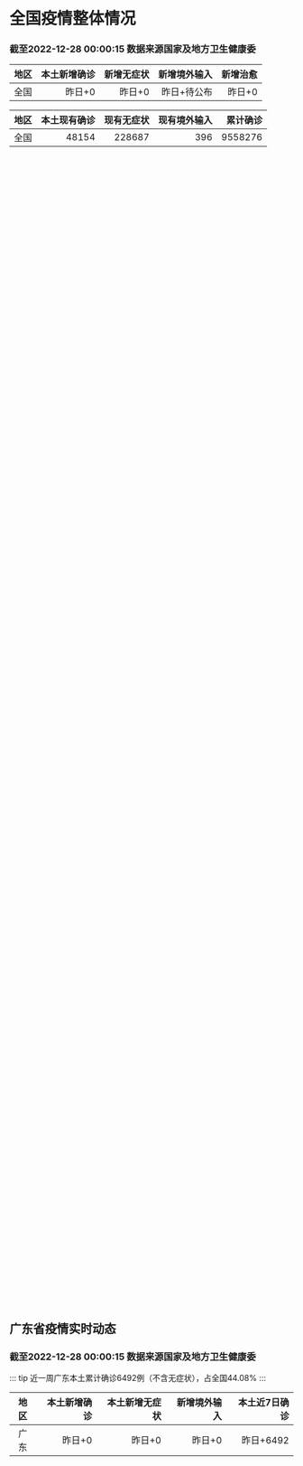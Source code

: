 
# 全国疫情整体情况
### 截至2022-12-28 00:00:15 数据来源国家及地方卫生健康委

|地区|本土新增确诊|新增无症状|新增境外输入|新增治愈|
|:--:|---:|---:|---:|---:|
|全国|昨日+0|昨日+0|昨日+待公布|昨日+0|

|地区|本土现有确诊|现有无症状|现有境外输入|累计确诊|
|:--:|---:|---:|---:|---:|
|全国|48154|228687|396|9558276|

<ChinaMap :dataList="dataList" :title="title"/>

<div id="chinaDayModify" style="width:100%;height:500px;margin-bottom:10px;"></div>
<div id="chinaAddHistoryData" style="width:100%;height:500px;margin-bottom:10px;"></div>
<div id="chinaNowHistoryData" style="width:100%;height:500px;margin-bottom:10px;"></div>
<div id="chinaTotalHistoryData" style="width:100%;height:500px;margin-bottom:10px;"></div>


## 广东省疫情实时动态
### 截至2022-12-28 00:00:15 数据来源国家及地方卫生健康委

::: tip 近一周广东本土累计确诊6492例（不含无症状），占全国44.08%
:::

|地区|本土新增确诊|本土新增无症状|新增境外输入|本土近7日确诊|
|:--:|---:|---:|---:|---:|
|广东|昨日+0|昨日+0|昨日+0|昨日+6492|

<div id="guangdongModify" style="width:100%;height:500px;margin-bottom:10px;"></div>
<div id="guangdongTotalHistory" style="width:100%;height:500px;margin-bottom:10px;"></div>
<div id="guangzhouModifyHistory" style="width:100%;height:500px;margin-bottom:10px;"></div>


<script>
import * as echarts from 'echarts'
export default {
  data(){
    return {
      title: '新增本土确诊',
      dataList: [{name: '台湾', value: 0, addList: []},{name: '香港', value: 0, addList: []},{name: '广东', value: 0, addList: []},{name: '湖北', value: 0, addList: []},{name: '上海', value: 0, addList: []},{name: '吉林', value: 0, addList: []},{name: '四川', value: 0, addList: []},{name: '重庆', value: 0, addList: []},{name: '海南', value: 0, addList: []},{name: '河南', value: 0, addList: []},{name: '福建', value: 0, addList: []},{name: '内蒙古', value: 0, addList: []},{name: '云南', value: 0, addList: []},{name: '浙江', value: 0, addList: []},{name: '陕西', value: 0, addList: []},{name: '黑龙江', value: 0, addList: []},{name: '山西', value: 0, addList: []},{name: '山东', value: 0, addList: []},{name: '北京', value: 0, addList: []},{name: '江苏', value: 0, addList: []},{name: '湖南', value: 0, addList: []},{name: '天津', value: 0, addList: []},{name: '辽宁', value: 0, addList: []},{name: '河北', value: 0, addList: []},{name: '新疆', value: 0, addList: []},{name: '广西', value: 0, addList: []},{name: '江西', value: 0, addList: []},{name: '澳门', value: 0, addList: []},{name: '贵州', value: 0, addList: []},{name: '安徽', value: 0, addList: []},{name: '甘肃', value: 0, addList: []},{name: '西藏', value: 0, addList: []},{name: '青海', value: 0, addList: []},{name: '宁夏', value: 0, addList: []},{name: '南海诸岛', value: 0, addList: []}]
    }
  },
  mounted () {
    const themeObj = {"color":["#2ec7c9","#b6a2de","#5ab1ef","#ffb980","#d87a80","#8d98b3","#e5cf0d","#97b552","#95706d","#dc69aa","#07a2a4","#9a7fd1","#588dd5","#f5994e","#c05050","#59678c","#c9ab00","#7eb00a","#6f5553","#c14089"],"backgroundColor":"rgba(0,0,0,0)","textStyle":{},"title":{"textStyle":{"color":"#008acd"},"subtextStyle":{"color":"#aaaaaa"}},"line":{"itemStyle":{"borderWidth":1},"lineStyle":{"width":2},"symbolSize":3,"symbol":"emptyCircle","smooth":true},"radar":{"itemStyle":{"borderWidth":1},"lineStyle":{"width":2},"symbolSize":3,"symbol":"emptyCircle","smooth":true},"bar":{"itemStyle":{"barBorderWidth":0,"barBorderColor":"#ccc"}},"pie":{"itemStyle":{"borderWidth":0,"borderColor":"#ccc"}},"scatter":{"itemStyle":{"borderWidth":0,"borderColor":"#ccc"}},"boxplot":{"itemStyle":{"borderWidth":0,"borderColor":"#ccc"}},"parallel":{"itemStyle":{"borderWidth":0,"borderColor":"#ccc"}},"sankey":{"itemStyle":{"borderWidth":0,"borderColor":"#ccc"}},"funnel":{"itemStyle":{"borderWidth":0,"borderColor":"#ccc"}},"gauge":{"itemStyle":{"borderWidth":0,"borderColor":"#ccc"}},"candlestick":{"itemStyle":{"color":"#d87a80","color0":"#2ec7c9","borderColor":"#d87a80","borderColor0":"#2ec7c9","borderWidth":1}},"graph":{"itemStyle":{"borderWidth":0,"borderColor":"#ccc"},"lineStyle":{"width":1,"color":"#aaaaaa"},"symbolSize":3,"symbol":"emptyCircle","smooth":true,"color":["#2ec7c9","#b6a2de","#5ab1ef","#ffb980","#d87a80","#8d98b3","#e5cf0d","#97b552","#95706d","#dc69aa","#07a2a4","#9a7fd1","#588dd5","#f5994e","#c05050","#59678c","#c9ab00","#7eb00a","#6f5553","#c14089"],"label":{"color":"#eeeeee"}},"map":{"itemStyle":{"areaColor":"#dddddd","borderColor":"#eeeeee","borderWidth":0.5},"label":{"color":"#d87a80"},"emphasis":{"itemStyle":{"areaColor":"rgba(254,153,78,1)","borderColor":"#444","borderWidth":1},"label":{"color":"rgb(100,0,0)"}}},"geo":{"itemStyle":{"areaColor":"#dddddd","borderColor":"#eeeeee","borderWidth":0.5},"label":{"color":"#d87a80"},"emphasis":{"itemStyle":{"areaColor":"rgba(254,153,78,1)","borderColor":"#444","borderWidth":1},"label":{"color":"rgb(100,0,0)"}}},"categoryAxis":{"axisLine":{"show":true,"lineStyle":{"color":"#008acd"}},"axisTick":{"show":true,"lineStyle":{"color":"#333"}},"axisLabel":{"show":true,"color":"#333"},"splitLine":{"show":false,"lineStyle":{"color":["#eee"]}},"splitArea":{"show":false,"areaStyle":{"color":["rgba(250,250,250,0.3)","rgba(200,200,200,0.3)"]}}},"valueAxis":{"axisLine":{"show":true,"lineStyle":{"color":"#008acd"}},"axisTick":{"show":true,"lineStyle":{"color":"#333"}},"axisLabel":{"show":true,"color":"#333"},"splitLine":{"show":true,"lineStyle":{"color":["#eee"]}},"splitArea":{"show":true,"areaStyle":{"color":["rgba(250,250,250,0.3)","rgba(200,200,200,0.3)"]}}},"logAxis":{"axisLine":{"show":true,"lineStyle":{"color":"#008acd"}},"axisTick":{"show":true,"lineStyle":{"color":"#333"}},"axisLabel":{"show":true,"color":"#333"},"splitLine":{"show":true,"lineStyle":{"color":["#eee"]}},"splitArea":{"show":true,"areaStyle":{"color":["rgba(250,250,250,0.3)","rgba(200,200,200,0.3)"]}}},"timeAxis":{"axisLine":{"show":true,"lineStyle":{"color":"#008acd"}},"axisTick":{"show":true,"lineStyle":{"color":"#333"}},"axisLabel":{"show":true,"color":"#333"},"splitLine":{"show":true,"lineStyle":{"color":["#eee"]}},"splitArea":{"show":false,"areaStyle":{"color":["rgba(250,250,250,0.3)","rgba(200,200,200,0.3)"]}}},"toolbox":{"iconStyle":{"borderColor":"#2ec7c9"},"emphasis":{"iconStyle":{"borderColor":"#18a4a6"}}},"legend":{"textStyle":{"color":"#333333"}},"tooltip":{"axisPointer":{"lineStyle":{"color":"#008acd","width":"1"},"crossStyle":{"color":"#008acd","width":"1"}}},"timeline":{"lineStyle":{"color":"#008acd","width":1},"itemStyle":{"color":"#008acd","borderWidth":1},"controlStyle":{"color":"#008acd","borderColor":"#008acd","borderWidth":0.5},"checkpointStyle":{"color":"#2ec7c9","borderColor":"#2ec7c9"},"label":{"color":"#008acd"},"emphasis":{"itemStyle":{"color":"#a9334c"},"controlStyle":{"color":"#008acd","borderColor":"#008acd","borderWidth":0.5},"label":{"color":"#008acd"}}},"visualMap":{"color":["#5ab1ef","#e0ffff"]},"dataZoom":{"backgroundColor":"rgba(47,69,84,0)","dataBackgroundColor":"#efefff","fillerColor":"rgba(182,162,222,0.2)","handleColor":"#008acd","handleSize":"100%","textStyle":{"color":"#333333"}},"markPoint":{"label":{"color":"#eeeeee"},"emphasis":{"label":{"color":"#eeeeee"}}}}

    echarts.registerTheme('dark', (themeObj))

    this.chartChDay = echarts.init(document.getElementById("chinaDayModify"), "dark")
,this.chartChAdd = echarts.init(document.getElementById("chinaAddHistoryData"), "dark")
,this.chartChNow = echarts.init(document.getElementById("chinaNowHistoryData"), "dark")
,this.chartChTotal = echarts.init(document.getElementById("chinaTotalHistoryData"), "dark")
,this.chartGdMod = echarts.init(document.getElementById("guangdongModify"), "dark")
,this.chartGdTotal = echarts.init(document.getElementById("guangdongTotalHistory"), "dark")
,this.chartGzMod = echarts.init(document.getElementById("guangzhouModifyHistory"), "dark")


    const option_gd_mod = {
      title: {
        text: '广东疫情新增趋势（人）'
      },
      tooltip: {
        trigger: 'axis',
        axisPointer: {
          type: 'cross',
          label: {
            backgroundColor: '#6a7985'
          }
        }
      },
      legend: {
        top: 20,
        data: [{name: '本土新增确诊',icon: 'rect'}, {name: '本土新增无症状',icon: 'rect'},{name: '新增境外输入',icon: 'rect'}]
      },
      grid: {
        left: '3%',
        right: '4%',
        bottom: '3%',
        containLabel: true
      },
      toolbox: {
        feature: {
          saveAsImage: {}
        }
      },
      xAxis: {
        type: 'category',
        boundaryGap: false,
        data: ["10.30","10.31","11.01","11.02","11.03","11.04","11.05","11.06","11.07","11.08","11.09","11.10","11.11","11.12","11.13","11.14","11.15","11.16","11.17","11.18","11.19","11.20","11.21","11.22","11.23","11.24","11.25","11.26","11.27","11.28","11.29","11.30","12.01","12.02","12.03","12.04","12.05","12.06","12.07","12.08","12.09","12.10","12.11","12.12","12.13","12.14","12.15","12.16","12.17","12.18","12.19","12.20","12.21","12.22","12.23","12.24","12.25","12.26",]
      },
      yAxis: {
        type: 'value'
      },
      series: [
        {
          name: '本土新增确诊',
          type: 'line',
          areaStyle: {},
          emphasis: {
            focus: 'series'
          },
          data: [291,242,125,103,195,219,252,224,319,592,500,546,760,727,707,586,564,1246,1338,1102,1157,984,781,860,1791,892,991,1386,1347,1168,1518,1599,1782,1666,1868,1686,2120,1719,1437,1391,1115,735,879,775,1044,857,1065,990,915,846,1075,1171,1325,1599,1737,1384,1182,1976,]
        },
        {
          name: '本土新增无症状',
          type: 'line',
          areaStyle: {},
          emphasis: {
            focus: 'series'
          },
          data: [468,458,298,356,470,669,1330,1882,2330,2611,2507,2461,2996,3541,3941,5047,6215,8576,9110,8535,8381,8101,8241,7951,7505,7584,7405,7705,7761,7725,7236,6315,6010,5053,4785,4816,3421,3200,2713,1989,1819,1791,1468,1264,1817,0,0,0,0,0,0,0,0,0,0,0,0,0,]
        },
        {
          name: '新增境外输入',
          type: 'line',
          areaStyle: {},
          emphasis: {
            focus: 'series'
          },
          data: [8,7,10,12,13,9,21,10,12,16,14,23,9,15,19,19,24,10,20,13,21,38,35,23,19,23,25,23,24,19,11,12,16,12,14,17,15,15,14,12,10,27,21,22,5,17,17,13,17,31,36,18,47,41,6,11,5,22,]
        }
      ]
    };

    const option_gd_total = {
      title: {
        text: '广东疫情概览（人）'
      },
      tooltip: {
        trigger: 'axis',
        axisPointer: {
          type: 'cross',
          label: {
            backgroundColor: '#6a7985'
          }
        }
      },
      legend: {
        top: 20,
        data: [{name: '累计确诊',icon: 'rect'},{name: '累计治愈',icon: 'rect'}]
      },
      grid: {
        left: '3%',
        right: '4%',
        bottom: '3%',
        containLabel: true
      },
      toolbox: {
        feature: {
          saveAsImage: {}
        }
      },
      xAxis: {
        type: 'category',
        boundaryGap: false,
        data: ["10.30","10.31","11.01","11.02","11.03","11.04","11.05","11.06","11.07","11.08","11.09","11.10","11.11","11.12","11.13","11.14","11.15","11.16","11.17","11.18","11.19","11.20","11.21","11.22","11.23","11.24","11.25","11.26","11.27","11.28","11.29","11.30","12.01","12.02","12.03","12.04","12.05","12.06","12.07","12.08","12.09","12.10","12.11","12.12","12.13","12.14","12.15","12.16","12.17","12.18","12.19","12.20","12.21","12.22","12.23","12.24","12.25","12.26","12.27",]
      },
      yAxis: {
        type: 'value'
      },
      series: [
        {
          name: '累计确诊',
          type: 'line',
          areaStyle: {},
          emphasis: {
            focus: 'series'
          },
          data: [11884,12133,12268,12383,12591,12819,13092,13336,13657,14264,14779,15348,16117,16859,17585,18190,18778,20034,21392,22507,23685,24707,25523,26406,28216,29131,30147,31556,32927,34114,35643,37254,38666,40344,42226,43929,46450,48187,49638,51041,52166,52928,53828,54625,55674,56548,57630,58633,59565,60442,61553,62742,64114,65754,67497,68892,70079,72077,72077,]
        },
        {
          name: '累计治愈',
          type: 'line',
          areaStyle: {},
          emphasis: {
            focus: 'series'
          },
          data: [10298,10298,10298,10298,10298,10298,10298,10298,10298,11470,11470,11470,11470,11470,11470,11470,11470,11470,11470,11470,11470,11470,11470,11470,11470,11470,11470,11470,11470,11470,22472,22472,24794,24794,24794,24794,24794,24794,24794,24794,24794,24794,24794,24794,24794,24794,24794,24794,24794,24794,24794,51366,51366,51366,51366,51366,51366,51366,51366,]
        }
      ]
    };

    const option_gz_mod = {
      title: {
        text: '广州疫情新增趋势（人）'
      },
      tooltip: {
        trigger: 'axis',
        axisPointer: {
          type: 'cross',
          label: {
            backgroundColor: '#6a7985'
          }
        }
      },
      legend: {
        top: 20,
        data: [{name: '本土新增确诊',icon: 'rect'},{name: '本土新增无症状',icon: 'rect'}]
      },
      grid: {
        left: '3%',
        right: '4%',
        bottom: '3%',
        containLabel: true
      },
      toolbox: {
        feature: {
          saveAsImage: {}
        }
      },
      xAxis: {
        type: 'category',
        boundaryGap: false,
        data: ["1030","1031","1101","1102","1103","1104","1105","1106","1107","1108","1109","1110","1111","1112","1113","1114","1115","1116","1117","1118","1119","1120","1121","1122","1123","1124","1125","1126","1127","1128","1129","1130","1201","1202","1203","1204","1205","1206","1207","1208","1209","1210","1211","1212","1213","1214","1215","1216","1217","1218","1219","1220","1221","1222","1223","1224","1225",]
      },
      yAxis: {
        type: 'value'
      },
      series: [
        {
          name: '本土新增确诊',
          type: 'line',
          areaStyle: {},
          emphasis: {
            focus: 'series'
          },
          data: [232,190,85,83,149,168,183,158,232,478,423,466,694,662,656,552,509,1189,1241,983,1050,882,681,722,1645,734,824,1177,1129,959,1236,1313,1468,1201,1197,1044,1505,1233,1042,968,591,286,432,366,554,370,505,451,403,374,537,564,546,0,0,0,0,]
        },
        {
          name: '本土新增无症状',
          type: 'line',
          areaStyle: {},
          emphasis: {
            focus: 'series'
          },
          data: [295,289,253,323,430,635,1259,1813,2263,2546,2430,2358,2921,3464,3876,4977,6138,8486,8989,8444,8234,7885,7957,7735,7192,7267,7058,7266,7166,6993,6454,5629,5185,4096,3771,3663,2262,2090,1640,1005,804,817,599,434,741,0,0,0,0,0,0,0,0,0,0,0,0,]
        }
      ]
    };

    const option_ch_day  = {
      series: [
        {
          type: 'treemap',
          data: [
            {
              name: '本土新增确诊昨日+0',
              value: 1,
            },
            {
              name: '新增无症状昨日+0',
              value: 1,
            },
            {
              name: '新增境外输入昨日+待公布',
              value: 1,
            },
            {
              name: '新增治愈昨日+0',
              value: 1,
            },
          ]
        }
      ]
    };

    const option_ch_add = {
      title: {
        text: '新增疫情整体走势'
      },
      tooltip: {
        trigger: 'axis',
        axisPointer: {
          type: 'cross',
          label: {
            backgroundColor: '#6a7985'
          }
        }
      },
      legend: {
        top: 20,
        data: [{name: '本土确诊',icon: 'rect'}, {name: '无症状感染',icon: 'rect'},{name: '新增境外输入',icon: 'rect'}]
      },
      grid: {
        left: '3%',
        right: '4%',
        bottom: '3%',
        containLabel: true
      },
      toolbox: {
        feature: {
          saveAsImage: {}
        }
      },
      xAxis: {
        type: 'category',
        boundaryGap: false,
        data: ["10.28","10.29","10.30","10.31","11.01","11.02","11.03","11.04","11.05","11.06","11.07","11.08","11.09","11.10","11.11","11.12","11.13","11.14","11.15","11.16","11.17","11.18","11.19","11.20","11.21","11.22","11.23","11.24","11.25","11.26","11.27","11.28","11.29","11.30","12.01","12.02","12.03","12.04","12.05","12.06","12.07","12.08","12.09","12.10","12.11","12.12","12.13","12.14","12.15","12.16","12.17","12.18","12.19","12.20","12.21","12.22","12.23","12.24","12.25","12.26",]
      },
      yAxis: {
        type: 'value'
      },
      series: [
        {
          name: '本土确诊',
          type: 'line',
          areaStyle: {},
          emphasis: {
            focus: 'series'
          },
          data: [324,353,479,498,409,531,704,596,526,535,843,1294,1133,1150,1452,1675,1747,1621,1568,2328,2276,2055,2204,2277,2145,2641,3927,3041,3405,3648,3748,3561,4236,4080,4233,3933,4168,4247,4988,4351,4031,3588,3034,2270,2171,2270,2249,1944,2091,2229,2028,1918,2656,3049,2966,3696,4103,2940,2637,4388,]
        },
        {
          name: '无症状感染',
          type: 'line',
          areaStyle: {},
          emphasis: {
            focus: 'series'
          },
          data: [1153,1566,2220,2221,2346,2669,3167,3063,3894,4961,6632,6882,7691,9385,10351,13086,14325,16151,18491,20804,22853,22208,22011,24547,25754,26242,27517,29654,31504,35858,36304,34860,33376,31720,30539,28894,27433,25477,22859,20764,17134,13004,10551,8327,6455,5181,0,0,0,0,0,0,0,0,0,0,0,0,0,0,]
        },
        {
          name: '新增境外输入',
          type: 'line',
          areaStyle: {},
          emphasis: {
            focus: 'series'
          },
          data: [53,48,42,49,56,50,53,61,62,34,47,52,52,59,52,36,47,40,55,60,86,82,63,88,80,78,83,62,69,61,74,63,52,70,45,55,45,71,58,58,48,49,48,68,69,45,42,56,66,57,69,77,66,52,64,65,25,43,31,48,]
        }
      ]
    };

    const option_ch_now = {
      title: {
        text: '现有疫情整体走势'
      },
      tooltip: {
        trigger: 'axis',
        axisPointer: {
          type: 'cross',
          label: {
            backgroundColor: '#6a7985'
          }
        }
      },
      legend: {
        top: 20,
        data: [{name: '本土确诊',icon: 'rect'}, {name: '无症状感染',icon: 'rect'},{name: '新增境外输入',icon: 'rect'}]
      },
      grid: {
        left: '3%',
        right: '4%',
        bottom: '3%',
        containLabel: true
      },
      toolbox: {
        feature: {
          saveAsImage: {}
        }
      },
      xAxis: {
        type: 'category',
        boundaryGap: false,
        data: ["10.28","10.29","10.30","10.31","11.01","11.02","11.03","11.04","11.05","11.06","11.07","11.08","11.09","11.10","11.11","11.12","11.13","11.14","11.15","11.16","11.17","11.18","11.19","11.20","11.21","11.22","11.23","11.24","11.25","11.26","11.27","11.28","11.29","11.30","12.01","12.02","12.03","12.04","12.05","12.06","12.07","12.08","12.09","12.10","12.11","12.12","12.13","12.14","12.15","12.16","12.17","12.18","12.19","12.20","12.21","12.22","12.23","12.24","12.25","12.26","12.27",]
      },
      yAxis: {
        type: 'value'
      },
      series: [
        {
          name: '本土确诊',
          type: 'line',
          areaStyle: {},
          emphasis: {
            focus: 'series'
          },
          data: [3252,3440,3751,4101,4324,4641,5070,5473,5792,6113,6742,7801,8635,9385,10387,11647,12855,13935,14820,16631,17901,19102,20202,21550,22606,23923,26090,27429,28985,30646,32348,33190,34851,36571,38012,38648,39571,40008,41882,42366,42724,42640,41065,38903,37461,35849,34830,34288,34283,33888,34193,34808,35509,36636,37295,38884,41265,43449,45397,48154,48154,]
        },
        {
          name: '无症状感染',
          type: 'line',
          areaStyle: {},
          emphasis: {
            focus: 'series'
          },
          data: [549,547,527,537,530,523,527,530,532,504,502,512,520,530,532,528,534,538,525,541,576,607,627,660,690,707,723,735,760,764,781,777,765,776,736,710,657,625,599,589,542,518,494,488,507,491,444,412,424,446,460,490,467,475,475,471,434,419,406,396,396,]
        },
        {
          name: '新增境外输入',
          type: 'line',
          areaStyle: {},
          emphasis: {
            focus: 'series'
          },
          data: [15140,15931,17538,19036,20631,22423,24734,26924,30018,34158,39861,45493,51292,59141,67715,79170,91603,105362,120524,136643,154412,172048,188616,207376,226934,245895,264312,281195,299495,318626,340796,360424,375154,386771,394333,394150,389264,382512,369357,354890,340392,320318,294934,272508,249168,228687,228687,228687,228687,228687,228687,228687,228687,228687,228687,228687,228687,228687,228687,228687,228687,]
        }
      ]
    };

    const option_ch_total = {
      title: {
        text: '累计疫情整体走势'
      },
      tooltip: {
        trigger: 'axis',
        axisPointer: {
          type: 'cross',
          label: {
            backgroundColor: '#6a7985'
          }
        }
      },
      legend: {
        top: 20,
        data: [{name: '确诊(含港澳台)', con: 'rect'}, {name: '死亡(含港澳台)',icon: 'rect'}]
      },
      grid: {
        left: '3%',
        right: '4%',
        bottom: '3%',
        containLabel: true
      },
      toolbox: {
        feature: {
          saveAsImage: {}
        }
      },
      xAxis: {
        type: 'category',
        boundaryGap: false,
        data: ["10.28","10.29","10.30","10.31","11.01","11.02","11.03","11.04","11.05","11.06","11.07","11.08","11.09","11.10","11.11","11.12","11.13","11.14","11.15","11.16","11.17","11.18","11.19","11.20","11.21","11.22","11.23","11.24","11.25","11.26","11.27","11.28","11.29","11.30","12.01","12.02","12.03","12.04","12.05","12.06","12.07","12.08","12.09","12.10","12.11","12.12","12.13","12.14","12.15","12.16","12.17","12.18","12.19","12.20","12.21","12.22","12.23","12.24","12.25","12.26","12.27",]
      },
      yAxis: {
        type: 'value'
      },
      series: [
        {
          name: '确诊(含港澳台)',
          type: 'line',
          areaStyle: {},
          emphasis: {
            focus: 'series'
          },
          data: [8318921,8352484,8385213,8409023,8444367,8478830,8510115,8538758,8565587,8591083,8609153,8635852,8662662,8686925,8709454,8731122,8752310,8771347,8792321,8818365,8841863,8862956,8882454,8901981,8917011,8938818,8961750,8981987,9000592,9018455,9036539,9051741,9074256,9074256,9074256,9074256,9074256,9074256,9190921,9212751,9212751,9212751,9212751,9293435,9293435,9326304,9326304,9326304,9326304,9326304,9326304,9326304,9326304,9326304,9326304,9326304,9558276,9558276,9558276,9558276,9558276,]
        },
        {
          name: '死亡(含港澳台)',
          type: 'line',
          areaStyle: {},
          emphasis: {
            focus: 'series'
          },
          data: [26823,26823,26823,26823,26823,26823,26823,26823,26823,26823,28900,28939,28939,28939,28939,28939,28939,28939,28939,28939,28939,28939,28939,28939,28939,28939,28939,28939,28939,28939,28939,28939,28939,28939,28939,28939,28939,28939,28939,28939,28939,28939,28939,28939,28939,28939,28939,28939,28939,28939,28939,28939,28939,28939,28939,28939,28939,28939,28939,28939,28939,]
        }
      ]
    };

    this.chartGdMod.setOption(option_gd_mod);
    this.chartGdTotal.setOption(option_gd_total);
    this.chartGzMod.setOption(option_gz_mod);
    this.chartChDay.setOption(option_ch_day);
    this.chartChAdd.setOption(option_ch_add);
    this.chartChNow.setOption(option_ch_now);
    this.chartChTotal.setOption(option_ch_total);

    window.onresize = () => {
      this.chartGdMod.resize()
      this.chartGdTotal.resize()
      this.chartGzMod.resize()
      this.chartChDay.resize()
      this.chartChAdd.resize()
      this.chartChNow.resize()
      this.chartChTotal.resize()
    }
  }
}
</script>

## 广东省各地区疫情情况

::: danger 0个中高风险地区
:::

|地区|本土新增确诊|本土新增无症状|本土近7日确诊|中高风险地区|
|:--:|---:|---:|---:|---:|
|广州|0|0|+3023|0|
|汕头|0|0|+514|0|
|深圳|0|0|+480|0|
|云浮|0|0|+320|0|
|惠州|0|0|+302|0|
|佛山|0|0|+258|0|
|潮州|0|0|+253|0|
|中山|0|0|+210|0|
|珠海|0|0|+207|0|
|阳江|0|0|+195|0|
|湛江|0|0|+139|0|
|茂名|0|0|+120|0|
|江门|0|0|+111|0|
|肇庆|0|0|+69|0|
|梅州|0|0|+62|0|
|韶关|0|0|+61|0|
|汕尾|0|0|+55|0|
|清远|0|0|+43|0|
|东莞|0|0|+35|0|
|河源|0|0|+19|0|
|揭阳|0|0|+16|0|
|未公布来源|0|0|0|0|


## 广东疫情热点动态

  
### 12-27 23:03
::: tip 阳江市妇幼保健院：核酸检测实行限号，每天最高600人次
  阳江市妇幼保健院12月27日晚对外发布通告：根据当前疫情防控相关要求，结合该院实验室核酸检测服务能力，并确保检测人群核酸检测结果及时出具，防止群众排队导致交叉感染，2022年12月28日起，阳江市...

信息来源：南方PLUS

[阅读全文](https://h5.baike.qq.com/mobile/landing.html?docid=20221227A093IX00&isNews=1&adtag=wxjk.yqssc.yqdt)
:::

### 12-27 23:00
::: tip 福田汽车：疫情不会影响订单交付
福田汽车12月27日在互动平台上称，疫情不会影响订单交付。...

信息来源：界面新闻

[阅读全文](https://h5.baike.qq.com/mobile/landing.html?docid=20221227A0935100&isNews=1&adtag=wxjk.yqssc.yqdt)
:::

### 12-27 19:03
::: tip 茂名石化：开足马力，全力保障防疫物资原材料供应
  日前，针对近期防疫抗原试剂盒、口罩等物资供应紧张局面，茂名石化积极行动，快速反应，及时转产熔喷料、抗原试剂盒用料，全力做好防疫物资原材料保供工作。      12月13日，茂名石化快速响应市场需求...

信息来源：南方PLUS

[阅读全文](https://h5.baike.qq.com/mobile/landing.html?docid=20221227A06ZQR00&isNews=1&adtag=wxjk.yqssc.yqdt)
:::

### 12-27 19:03
::: tip 新冠病毒疫苗“第四针”来了！广州公卫专家说这样选疫苗效果更好
    12月26日上午，广州市天河区冼村街道马场新冠疫苗接种点开始接种第二剂次加强免疫针。对于“第四针”疫苗的选择，享受国务院特殊津贴、广东省预防医学会咨询专家王鸣优先推荐序贯加强免疫，也就是说，前...

信息来源：南方PLUS

[阅读全文](https://h5.baike.qq.com/mobile/landing.html?docid=20221227A06ZQ500&isNews=1&adtag=wxjk.yqssc.yqdt)
:::

### 12-27 18:23
::: tip 新冠病毒感染“乙类乙管”提出推动第四针 “阳过”后时隔半年再接种
            每经记者：王帆    每经编辑：魏官红 12月26日晚间，国家卫健委发布《关于对新型冠状病毒感染实施“乙类乙管”的总体方案》。其中，针对新型冠状病毒感染实施“乙类乙管”后的主要...

信息来源：每日经济新闻

[阅读全文](https://h5.baike.qq.com/mobile/landing.html?docid=20221227A06K5600&isNews=1&adtag=wxjk.yqssc.yqdt)
:::

### 12-27 13:06
::: tip 破解老年人疫苗接种难题，社区青年志愿者来帮忙
南都讯 记者叶孜文 通讯员岳青  老年人想接种新冠疫苗，但行动不方便，怎么办？别担心，志愿者来帮忙。有人化身“专车司机”，免费接送；有人甘做“贴身保姆”，全程保驾护航；还有人上门服务，让老人足不出户即...

信息来源：南方都市报

[阅读全文](https://h5.baike.qq.com/mobile/landing.html?docid=20221227A0371300&isNews=1&adtag=wxjk.yqssc.yqdt)
:::

### 12-27 11:52
::: tip 超20省份开打新冠疫苗第四针，“阳康”人群何时可接种？
2023年1月8日起，我国将对新型冠状病毒感染实施“乙类乙管”。为了有力有序有效应对调整后可能出现的风险，进一步提高老年人新冠病毒疫苗接种率是应对措施之一。    2022年12月26日晚间，国务院应...

信息来源：第一财经

[阅读全文](https://h5.baike.qq.com/mobile/landing.html?docid=20221227A02KHF00&isNews=1&adtag=wxjk.yqssc.yqdt)
:::

### 12-27 10:13
::: tip 东莞：全力保障药品供给，确保疫情平稳转段
12月26日，东莞市委副书记、市长吕成蹊主持召开市政府党组（扩大）会议。会议强调，要坚定信心，坚持稳字当头、稳中求进，既坚定战略自信、保持必胜信念，又增强忧患意识、坚持底线思维，集中精力办好自己的事。...

信息来源：南方都市报

[阅读全文](https://h5.baike.qq.com/mobile/landing.html?docid=20221227A01KOZ00&isNews=1&adtag=wxjk.yqssc.yqdt)
:::

### 12-27 00:10
::: tip 政企同心，战友互助！潮州军创企业捐赠一批抗疫药品
  12月26日上午，潮州市退役军人事务局举行“抗疫药品捐赠仪式”，来自潮州本地的军创企业戎装（广东）教育拓展研究有限公司向该局捐赠连花清瘟胶囊300盒、布洛芬药片5000片。      据介绍，戎装...

信息来源：南方PLUS

[阅读全文](https://h5.baike.qq.com/mobile/landing.html?docid=20221227A0042200&isNews=1&adtag=wxjk.yqssc.yqdt)
:::

### 12-26 23:04
::: tip 深圳健康160推出“新冠防疫问诊专区”！“防疫宝箱”专区保障用户用药需求
文、图/羊城晚报全媒体记者 王俊作为线下医疗的有力补充，互联网医疗机构纷纷加入新冠防疫“主战场”。记者26日获悉，为缓解线下发热门诊诊治压力，深圳健康160升级推出“全国新冠防疫问诊专区”，联合160...

信息来源：羊城派

[阅读全文](https://h5.baike.qq.com/mobile/landing.html?docid=20221226A08T8F00&isNews=1&adtag=wxjk.yqssc.yqdt)
:::


## 广州疫情热点动态

  
### 12-27 23:03
::: tip 阳江市妇幼保健院：核酸检测实行限号，每天最高600人次
  阳江市妇幼保健院12月27日晚对外发布通告：根据当前疫情防控相关要求，结合该院实验室核酸检测服务能力，并确保检测人群核酸检测结果及时出具，防止群众排队导致交叉感染，2022年12月28日起，阳江市...

信息来源：南方PLUS

[阅读全文](https://h5.baike.qq.com/mobile/landing.html?docid=20221227A093IX00&isNews=1&adtag=wxjk.yqssc.yqdt)
:::

### 12-27 23:00
::: tip 福田汽车：疫情不会影响订单交付
福田汽车12月27日在互动平台上称，疫情不会影响订单交付。...

信息来源：界面新闻

[阅读全文](https://h5.baike.qq.com/mobile/landing.html?docid=20221227A0935100&isNews=1&adtag=wxjk.yqssc.yqdt)
:::

### 12-27 19:03
::: tip 茂名石化：开足马力，全力保障防疫物资原材料供应
  日前，针对近期防疫抗原试剂盒、口罩等物资供应紧张局面，茂名石化积极行动，快速反应，及时转产熔喷料、抗原试剂盒用料，全力做好防疫物资原材料保供工作。      12月13日，茂名石化快速响应市场需求...

信息来源：南方PLUS

[阅读全文](https://h5.baike.qq.com/mobile/landing.html?docid=20221227A06ZQR00&isNews=1&adtag=wxjk.yqssc.yqdt)
:::

### 12-27 19:03
::: tip 新冠病毒疫苗“第四针”来了！广州公卫专家说这样选疫苗效果更好
    12月26日上午，广州市天河区冼村街道马场新冠疫苗接种点开始接种第二剂次加强免疫针。对于“第四针”疫苗的选择，享受国务院特殊津贴、广东省预防医学会咨询专家王鸣优先推荐序贯加强免疫，也就是说，前...

信息来源：南方PLUS

[阅读全文](https://h5.baike.qq.com/mobile/landing.html?docid=20221227A06ZQ500&isNews=1&adtag=wxjk.yqssc.yqdt)
:::

### 12-27 18:23
::: tip 新冠病毒感染“乙类乙管”提出推动第四针 “阳过”后时隔半年再接种
            每经记者：王帆    每经编辑：魏官红 12月26日晚间，国家卫健委发布《关于对新型冠状病毒感染实施“乙类乙管”的总体方案》。其中，针对新型冠状病毒感染实施“乙类乙管”后的主要...

信息来源：每日经济新闻

[阅读全文](https://h5.baike.qq.com/mobile/landing.html?docid=20221227A06K5600&isNews=1&adtag=wxjk.yqssc.yqdt)
:::

### 12-27 13:06
::: tip 破解老年人疫苗接种难题，社区青年志愿者来帮忙
南都讯 记者叶孜文 通讯员岳青  老年人想接种新冠疫苗，但行动不方便，怎么办？别担心，志愿者来帮忙。有人化身“专车司机”，免费接送；有人甘做“贴身保姆”，全程保驾护航；还有人上门服务，让老人足不出户即...

信息来源：南方都市报

[阅读全文](https://h5.baike.qq.com/mobile/landing.html?docid=20221227A0371300&isNews=1&adtag=wxjk.yqssc.yqdt)
:::

### 12-27 11:52
::: tip 超20省份开打新冠疫苗第四针，“阳康”人群何时可接种？
2023年1月8日起，我国将对新型冠状病毒感染实施“乙类乙管”。为了有力有序有效应对调整后可能出现的风险，进一步提高老年人新冠病毒疫苗接种率是应对措施之一。    2022年12月26日晚间，国务院应...

信息来源：第一财经

[阅读全文](https://h5.baike.qq.com/mobile/landing.html?docid=20221227A02KHF00&isNews=1&adtag=wxjk.yqssc.yqdt)
:::

### 12-27 10:13
::: tip 东莞：全力保障药品供给，确保疫情平稳转段
12月26日，东莞市委副书记、市长吕成蹊主持召开市政府党组（扩大）会议。会议强调，要坚定信心，坚持稳字当头、稳中求进，既坚定战略自信、保持必胜信念，又增强忧患意识、坚持底线思维，集中精力办好自己的事。...

信息来源：南方都市报

[阅读全文](https://h5.baike.qq.com/mobile/landing.html?docid=20221227A01KOZ00&isNews=1&adtag=wxjk.yqssc.yqdt)
:::

### 12-27 00:10
::: tip 政企同心，战友互助！潮州军创企业捐赠一批抗疫药品
  12月26日上午，潮州市退役军人事务局举行“抗疫药品捐赠仪式”，来自潮州本地的军创企业戎装（广东）教育拓展研究有限公司向该局捐赠连花清瘟胶囊300盒、布洛芬药片5000片。      据介绍，戎装...

信息来源：南方PLUS

[阅读全文](https://h5.baike.qq.com/mobile/landing.html?docid=20221227A0042200&isNews=1&adtag=wxjk.yqssc.yqdt)
:::

### 12-26 23:04
::: tip 深圳健康160推出“新冠防疫问诊专区”！“防疫宝箱”专区保障用户用药需求
文、图/羊城晚报全媒体记者 王俊作为线下医疗的有力补充，互联网医疗机构纷纷加入新冠防疫“主战场”。记者26日获悉，为缓解线下发热门诊诊治压力，深圳健康160升级推出“全国新冠防疫问诊专区”，联合160...

信息来源：羊城派

[阅读全文](https://h5.baike.qq.com/mobile/landing.html?docid=20221226A08T8F00&isNews=1&adtag=wxjk.yqssc.yqdt)
:::

